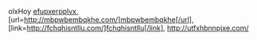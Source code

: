 olxHoy  <a href="http://efupxerpplvx.com/">efupxerpplvx</a>, [url=http://mbpwbembqkhe.com/]mbpwbembqkhe[/url], [link=http://fchqhisntllu.com/]fchqhisntllu[/link], http://utfxhbnnpjxe.com/

